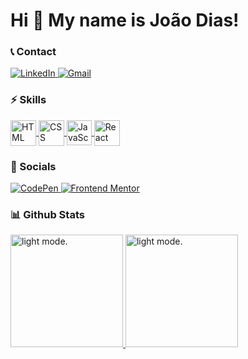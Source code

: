 # Hi 👋 My name is João Dias!

### 📞 Contact

<p align="left">

  <a href="https://www.linkedin.com/in/joão-victor-gomes-dias-71034a207/"  target="_blank">
    <img alt="LinkedIn" src="https://img.shields.io/badge/-LinkedIn-0A66C2?style=for-the-badge&logo=linkedin&logoColor=white">
  </a>
  <a href="mailto:joaogomesdias2001@gmail.com" target="_blank">
    <img alt="Gmail" src="https://img.shields.io/badge/-Gmail-EA4335?style=for-the-badge&logo=gmail&logoColor=white">
  </a>
  <!-- <a href="" target="_blank">
    <img alt="Fiverr" src="https://img.shields.io/badge/-Fiverr-1DBF73?style=for-the-badge&logo=fiverr&logoColor=white">
  </a> -->

</p>

### ⚡ Skills

<p align="left">

  <a href="https://developer.mozilla.org/en-US/docs/Learn/HTML" target="_blank">
    <img align="center" alt="HTML"width="41" src="https://cdn.jsdelivr.net/gh/devicons/devicon/icons/html5/html5-original.svg">
  </a>
  <a href="https://developer.mozilla.org/en-US/docs/Learn/CSS" target="_blank">
    <img align="center" alt="CSS"width="41" src="https://cdn.jsdelivr.net/gh/devicons/devicon/icons/css3/css3-original.svg">
  </a>
  <a href="https://javascript.info" target="_blank">
    <img align="center" alt="JavaScript" width="40" src="https://cdn.jsdelivr.net/gh/devicons/devicon/icons/javascript/javascript-original.svg">
  </a>
  <!-- <a href="https://www.typescriptlang.org" target="_blank">
    <img align="center" alt="TypeScript" width="40" src="https://cdn.jsdelivr.net/gh/devicons/devicon/icons/typescript/typescript-original.svg">
  </a> -->
  <a href="https://reactjs.org" target="_blank">
    <img align="center" alt="React" width="41" src="https://cdn.jsdelivr.net/gh/devicons/devicon/icons/react/react-original.svg">
  </a>
  <!-- <a href="https://nextjs.org" target="_blank">
    <img align="center" alt="Next.JS" width="41" src="icons/nextjs.svg">
  </a> -->
  <!-- <a href="https://tailwindcss.com" target="_blank">
    <img align="center" alt="Tailwind" width="43" src="https://cdn.jsdelivr.net/gh/devicons/devicon/icons/tailwindcss/tailwindcss-plain.svg">
  </a> -->
  <!-- <a href="https://nodejs.org/en/" target="_blank">
    <img align="center" alt="NodeJs" width="41" src="https://cdn.jsdelivr.net/gh/devicons/devicon/icons/nodejs/nodejs-original.svg">
  </a> -->
  <!-- <a href="https://www.php.net" target="_blank">
    <img align="center" alt="PHP" width="43" src="https://cdn.jsdelivr.net/gh/devicons/devicon/icons/php/php-plain.svg">
  </a> -->
  <!-- <a href="https://laravel.com" target="_blank">
    <img align="center" alt="Laravel" width="40" src="https://cdn.jsdelivr.net/gh/devicons/devicon/icons/laravel/laravel-plain.svg">
  </a> -->
  <!-- <a href="" target="_blank">
    <img align="center" alt="More..." width="27" src="icons/mais.svg">
  </a> -->

</p>

### 💬 Socials

<p align="left">

  <!-- <a href="" target="_blank">
    <img alt="Twitter" src="https://img.shields.io/badge/-Twitter-1DA1F2?style=for-the-badge&logo=twitter&logoColor=white">
  </a> -->
  <a href="https://codepen.io/joaodiazz" target="_blank">
    <img alt="CodePen" src="https://img.shields.io/badge/-CodePen-333333?style=for-the-badge&logo=codepen&logoColor=white">
  </a>
  <a href="https://www.frontendmentor.io/profile/joaodiazz" target="_blank">
    <img alt="Frontend Mentor" src="https://img.shields.io/badge/-Frontend--Mentor-3F54A3?style=for-the-badge&logo=frontendmentor&logoColor=white">
  </a>

  <br />

  <!-- <a href="https://medium.com/@joaogomesdias2001" target="_blank">
    <img alt="Medium" src="https://img.shields.io/badge/-Medium-000000?style=for-the-badge&logo=medium&logoColor=white">
  </a> -->
<!--   <a href="https://stackoverflow.com/users/17967628/joaodias" target="_blank">
    <img alt="Stack Overflow" src="https://img.shields.io/badge/-Stack--Overflow-F58025?style=for-the-badge&logo=stackoverflow&logoColor=black">
  </a> -->
  <!-- <a href="" target="_blank">
    <img alt="More Links" src="https://img.shields.io/badge/-More_Links-29384a?style=for-the-badge&logo=addthis&logoColor=68BC71">
  </a> -->

</p>

### 📊 Github Stats

<div>
  
  <a href="https://github.com/joaodiazz">
    <picture>
      <source height="180px" media="(prefers-color-scheme: dark)" srcset="https://github-readme-stats.vercel.app/api?username=joaodiazz&count_private=true&show_icons=true&theme=react&title_color=48B3E0&text_color=EAF9FF&icon_color=48B3E0&border_color=EAF9FF&bg_color=0F2027&hide_border=true">
      <img height="180px" alt="light mode." src="https://github-readme-stats.vercel.app/api?username=joaodiazz&count_private=true&show_icons=true&theme=vue&border_color=41B883&hide_border=false">
    </picture>
  </a>

  <a href="https://github.com/joaodiazz?tab=repositories">
    <picture>
      <source height="180px" media="(prefers-color-scheme: dark)" srcset="https://github-readme-stats.vercel.app/api/top-langs/?username=joaodiazz&layout=compact&theme=react&title_color=48B3E0&text_color=EAF9FF&border_color=EAF9FF&bg_color=0F2027&langs_count=10&hide_border=true">
      <img height="180px" alt="light mode." src="https://github-readme-stats.vercel.app/api/top-langs/?username=joaodiazz&layout=compact&theme=vue&border_color=41B883&langs_count=10&hide_border=false">
    </picture>
  </a>
  
</div>
